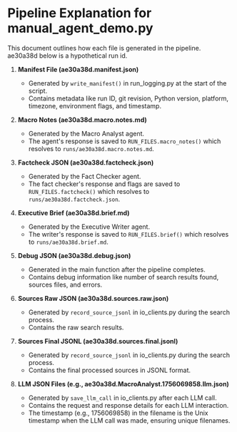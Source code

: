 # Pipeline Explanation for manual_agent_demo.py

This document outlines how each file is generated in the pipeline. ae30a38d below is a hypothetical run id.

1. **Manifest File (ae30a38d.manifest.json)**
   - Generated by `write_manifest()` in run_logging.py at the start of the script.
   - Contains metadata like run ID, git revision, Python version, platform, timezone, environment flags, and timestamp.

2. **Macro Notes (ae30a38d.macro.notes.md)**
   - Generated by the Macro Analyst agent.
   - The agent's response is saved to `RUN_FILES.macro_notes()` which resolves to `runs/ae30a38d.macro.notes.md`.

3. **Factcheck JSON (ae30a38d.factcheck.json)**
   - Generated by the Fact Checker agent.
   - The fact checker's response and flags are saved to `RUN_FILES.factcheck()` which resolves to `runs/ae30a38d.factcheck.json`.

4. **Executive Brief (ae30a38d.brief.md)**
   - Generated by the Executive Writer agent.
   - The writer's response is saved to `RUN_FILES.brief()` which resolves to `runs/ae30a38d.brief.md`.

5. **Debug JSON (ae30a38d.debug.json)**
   - Generated in the main function after the pipeline completes.
   - Contains debug information like number of search results found, sources files, and errors.

6. **Sources Raw JSON (ae30a38d.sources.raw.json)**
   - Generated by `record_source_jsonl` in io_clients.py during the search process.
   - Contains the raw search results.

7. **Sources Final JSONL (ae30a38d.sources.final.jsonl)**
   - Generated by `record_source_jsonl` in io_clients.py during the search process.
   - Contains the final processed sources in JSONL format.

8. **LLM JSON Files (e.g., ae30a38d.MacroAnalyst.1756069858.llm.json)**
   - Generated by `save_llm_call` in io_clients.py after each LLM call.
   - Contains the request and response details for each LLM interaction.
   - The timestamp (e.g., 1756069858) in the filename is the Unix timestamp when the LLM call was made, ensuring unique filenames.
